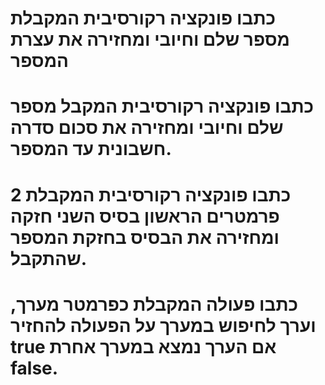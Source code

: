 # כתבו פונקציה רקורסיבית המקבלת מספר שלם וחיובי ומחזירה את עצרת המספר 
# כתבו פונקציה רקורסיבית המקבל מספר שלם וחיובי ומחזירה את סכום סדרה חשבונית עד המספר.
# כתבו פונקציה רקורסיבית המקבלת 2 פרמטרים הראשון בסיס השני חזקה ומחזירה את הבסיס בחזקת המספר שהתקבל.
# כתבו פעולה המקבלת כפרמטר מערך, וערך לחיפוש במערך על הפעולה להחזיר true אם הערך נמצא במערך אחרת false.

